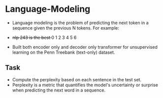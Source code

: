 # Language-Modeling
- Language modeling is the problem of predicting the next token in a sequence given the previous N tokens.  For example:

- <s> nlp 243 is the best </s>
 0   1   2  3   4   5    6
 
- Built both encoder only and decoder only transformer for unsupervised learning on the Penn Treebank (text-only) dataset.

## Task 
- Compute the perplexity based on each sentence in the test set.
- Perplexity is a metric that quantifies the model's uncertainty or surprise when predicting the next word in a sequence.



